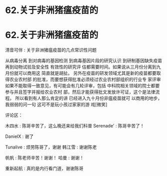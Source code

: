 # 62.关于非洲猪瘟疫苗的

# 62.关于非洲猪瘟疫苗的

清音可伴 : 关于非洲猪瘟疫苗的几点常识性问题

从病毒分离 到对病毒的基因检测 到病毒基因片段的研究认识 到研制基因缺失疫苗 再到动物试验及安全性 有效性的研究评 估都需要时间。如果说从三月份分离到九月份就可以商用这 简直就是胡扯。 另外在疫苗的研发领域尤其是新的疫苗都要取得农业农村部 的批准，而要想获得批准必须经过农业农村部组织的行业专 家评审 如果不能取得一致意见，有可能会有几轮评审，包括 中科院相关领域的院士都要参与并且签字并报给农业农村 部，然后才能获得批文发放许可证，这个是法律流程。 所以看到有人那么肯定的讲 已经进入九十月份非瘟疫苗就可 以商用的地步，我弱弱的问一句 这可不是玩小孩过家家的游 戏[微笑]

评论区：

木四水 : 陈哥辛苦了，这么晚还来给我们科普 Serenade' : 陈哥辛苦了！

DanielX : 谢了

Tunalive : 烦劳陈哥了，谢谢 韩江雪 : 谢谢陈老

帆帆 : 陈老师辛苦！谢谢！ 哈曼 : 谢谢！

重新起航 : 真的是内行看门道，谢谢陈哥